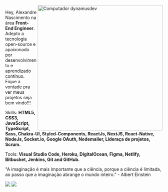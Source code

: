 <img src="https://raw.githubusercontent.com/MicaelliMedeiros/micaellimedeiros/master/image/computer-illustration.png" min-width="400px" max-width="400px" width="400px" align="right" alt="Computador dynamusdev">

<p align="left"> 
  Hey, Alexandre Nascimento na área <strong>Front-End Engineer</strong>. Adepto a tecnologia open-source e apaixonado por desenvolvimento e aprendizado contínuo. 
  Fique à vontade pra ver meus projetos seja bem vindo!!!
</p>

<p align="left">
  Skills: <strong>HTML5, CSS3, JavaScript, TypeScript, Sass, Chakra-UI, Styled-Components, ReactJs, NextJS, React-Native, NodeJs, Socket.io, Google OAuth, Nodemailer, Lideraça de projetos, Scrum.</strong>
</p>

<p align="left">
  Tools: <strong>Visual Studio Code, Heroku, DigitalOcean, Figma, Netlify, Bitbucket, Jenkins, Git and GitHub.</strong>
</p>

<p align="left">
  "A imaginação é mais importante que a ciência, porque a ciência é limitada, ao passo que a imaginação abrange o mundo inteiro." - Albert Einstein
</p> 

<p align="left">
  <a href="https://www.instagram.com/iuricode/" alt="Instagram">
  <img src="https://img.shields.io/badge/-Instagram-DF0174?style=for-the-badge&logo=instagram&logoColor=white&link=https://www.instagram.com/_alexandrenascimento/"/></a>
  
  <a href="https://www.linkedin.com/in/alexandreal" alt="Linkedin">
  <img src="https://img.shields.io/badge/-Linkedin-0e76a8?style=for-the-badge&logo=Linkedin&logoColor=white&link=https://www.linkedin.com/in/alexandreal/" /></a>

</p> 
